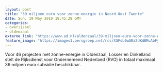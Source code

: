 ```yaml
---
layout: post
title: "39 miljoen euro voor zonne-energie in Noord-Oost Twente"
date: Sun, 19 May 2019 18:45:28 GMT
categories: 
- overijssel 
- oldenzaal 
externe_link: "https://www.ad.nl/oldenzaal/39-miljoen-euro-voor-zonne-energie-in-noord-oost-twente~af95283b/"
feature_image: "https://images1.persgroep.net/rcs/XGFsL0wGRz2dKdBMuAbFyaL9hFA/diocontent/105479678/_fitwidth/400/?appId=21791a8992982cd8da851550a453bd7f&quality=0.7"
---
```


Voor 46 projecten met zonne-energie in Oldenzaal, Losser en Dinkelland stelt de Rijksdienst voor Ondernemend Nederland (RVO) in totaal maximaal 39 miljoen euro subsidie beschikbaar.
